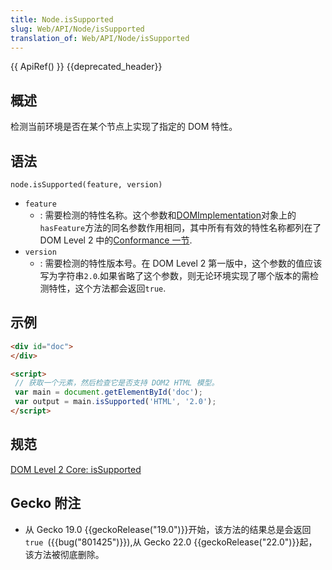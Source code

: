 ```yaml
---
title: Node.isSupported
slug: Web/API/Node/isSupported
translation_of: Web/API/Node/isSupported
---
```

{{ ApiRef() }} {{deprecated_header}}

## 概述

检测当前环境是否在某个节点上实现了指定的 DOM 特性。

## 语法

```plain
node.isSupported(feature, version)
```

- `feature`
  - : 需要检测的特性名称。这个参数和[DOMImplementation](/zh-CN/docs/DOM/document.implementation)对象上的`hasFeature`方法的同名参数作用相同，其中所有有效的特性名称都列在了 DOM Level 2 中的[Conformance 一节](http://www.w3.org/TR/DOM-Level-2-Core/introduction.html#ID-Conformance).
- `version`
  - : 需要检测的特性版本号。在 DOM Level 2 第一版中，这个参数的值应该写为字符串`2.0`.如果省略了这个参数，则无论环境实现了哪个版本的需检测特性，这个方法都会返回`true`.

## 示例

```html
<div id="doc">
</div>

<script>
 // 获取一个元素，然后检查它是否支持 DOM2 HTML 模型。
 var main = document.getElementById('doc');
 var output = main.isSupported('HTML', '2.0');
</script>
```

## 规范

[DOM Level 2 Core: isSupported](http://www.w3.org/TR/DOM-Level-2-Core/core.html#Level-2-Core-Node-supports)

## Gecko 附注

- 从 Gecko 19.0 {{geckoRelease("19.0")}}开始，该方法的结果总是会返回`true `({{bug("801425")}}),从 Gecko 22.0 {{geckoRelease("22.0")}}起，该方法被彻底删除。
